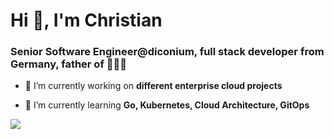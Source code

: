 <h1 align="left">Hi 👋, I'm Christian</h1>
<h3 align="left">Senior Software Engineer@diconium, full stack developer from Germany, father of 👦👧👦</h3>

- 🔭 I’m currently working on **different enterprise cloud projects**

- 🌱 I’m currently learning **Go, Kubernetes, Cloud Architecture, GitOps**


<picture>
  <source
    srcset="https://stats.rebelsky.dev/api?username=crebelskydico&show_icons=true&theme=dark"
    media="(prefers-color-scheme: dark)"
  />
  <source
    srcset="https://stats.rebelsky.dev/api?username=crebelskydico&show_icons=true"
    media="(prefers-color-scheme: light), (prefers-color-scheme: no-preference)"
  />
  <img src="https://stats.rebelsky.dev/api?username=crebelskydico&show_icons=true" />
</picture>

